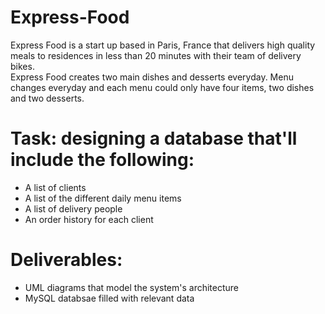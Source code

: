 # Express-Food
Express Food is a start up based in Paris, France that delivers high quality meals to residences in less than 20 minutes with their team of delivery bikes.  
Express Food creates two main dishes and desserts everyday. Menu changes everyday and each menu could only have four items, two dishes and two desserts.  

# Task: designing a database that'll include the following:
* A list of clients
* A list of the different daily menu items
* A list of delivery people
* An order history for each client  

# Deliverables:
* UML diagrams that model the system's architecture
* MySQL databsae filled with relevant data
